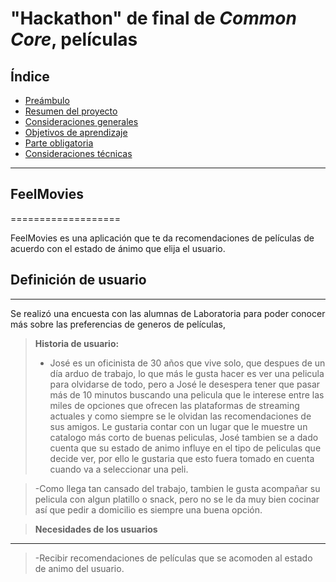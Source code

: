 # "Hackathon" de final de _Common Core_, películas

## Índice

- [Preámbulo](#preámbulo)
- [Resumen del proyecto](#resumen-del-proyecto)
- [Consideraciones generales](#consideraciones-generales)
- [Objetivos de aprendizaje](#objetivos-de-aprendizaje)
- [Parte obligatoria](#parte-obligatoria)
- [Consideraciones técnicas](#consideraciones-técnicas)

---

## FeelMovies
===================

FeelMovies es una aplicación que te da recomendaciones de películas de acuerdo con el estado de ánimo que elija el usuario.



## Definición de usuario
-------------

Se realizó una encuesta con las alumnas de Laboratoria para poder conocer más sobre las preferencias de generos de películas, 

> **Historia de usuario:**
> - José es un oficinista de 30 años que vive solo, que despues de un día arduo de trabajo, lo que más le gusta hacer es ver una pelicula para olvidarse de todo, pero a José le desespera tener que pasar más de 10 minutos buscando una pelicula que le interese entre las miles de opciones que ofrecen las plataformas de streaming actuales y como siempre se le olvidan las recomendaciones de sus amigos. Le gustaria contar con un lugar que le muestre un catalogo más corto de buenas peliculas, José tambien se a dado cuenta que su estado de animo influye en el tipo de peliculas que decide ver, por ello le gustaria que esto fuera tomado en cuenta cuando va a seleccionar una peli.

> -Como llega tan cansado del trabajo, tambien le gusta acompañar su pelicula con algun platillo o snack, pero no se le da muy bien cocinar así que pedir a domicilio es siempre una buena opción.

>**Necesidades de los usuarios**
-------------
>-Recibir recomendaciones de películas que se acomoden al estado de animo del usuario.
    